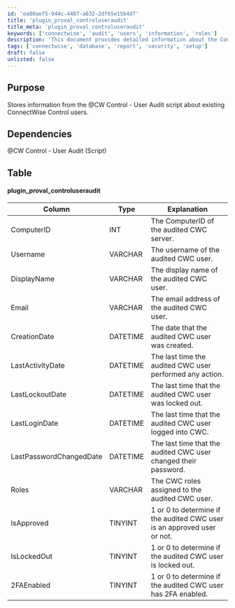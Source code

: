 ```yaml
---
id: 'ea80aef5-944c-4407-a632-2df65e15b4df'
title: 'plugin_proval_controluseraudit'
title_meta: 'plugin_proval_controluseraudit'
keywords: ['connectwise', 'audit', 'users', 'information', 'roles']
description: 'This document provides detailed information about the ConnectWise Control User Audit script, including its purpose, dependencies, and the structure of the data it stores regarding existing ConnectWise Control users.'
tags: ['connectwise', 'database', 'report', 'security', 'setup']
draft: false
unlisted: false
---
```


## Purpose

Stores information from the @CW Control - User Audit script about existing ConnectWise Control users.

## Dependencies

@CW Control - User Audit (Script)

## Table

#### plugin_proval_controluseraudit

| Column                     | Type      | Explanation                                                                |
|---------------------------|-----------|----------------------------------------------------------------------------|
| ComputerID                | INT       | The ComputerID of the audited CWC server.                                 |
| Username                   | VARCHAR   | The username of the audited CWC user.                                     |
| DisplayName               | VARCHAR   | The display name of the audited CWC user.                                 |
| Email                     | VARCHAR   | The email address of the audited CWC user.                                 |
| CreationDate              | DATETIME  | The date that the audited CWC user was created.                           |
| LastActivityDate          | DATETIME  | The last time the audited CWC user performed any action.                  |
| LastLockoutDate           | DATETIME  | The last time that the audited CWC user was locked out.                   |
| LastLoginDate             | DATETIME  | The last time that the audited CWC user logged into CWC.                  |
| LastPasswordChangedDate    | DATETIME  | The last time that the audited CWC user changed their password.           |
| Roles                     | VARCHAR   | The CWC roles assigned to the audited CWC user.                           |
| IsApproved                | TINYINT   | 1 or 0 to determine if the audited CWC user is an approved user or not.  |
| IsLockedOut               | TINYINT   | 1 or 0 to determine if the audited CWC user is locked out.                |
| 2FAEnabled                | TINYINT   | 1 or 0 to determine if the audited CWC user has 2FA enabled.             |



